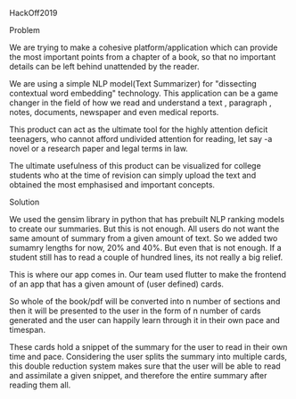 HackOff2019

Problem

We are trying to make a cohesive platform/application which can provide the most important points from a chapter of a book, so that no important details can be left behind unattended by the reader.

We are using a simple NLP model(Text Summarizer) for "dissecting contextual word embedding" technology. This application can be a game changer in the field of how we read and understand a text , paragraph , notes, documents, newspaper and even medical reports.

This product can act as the ultimate tool for the highly attention deficit teenagers, who cannot afford undivided attention for reading, let say -a novel or a research paper and legal terms in law.

The ultimate usefulness of this product can be visualized for college students who at the time of revision can simply upload the text and obtained the most emphasised and important concepts.

Solution

We used the gensim library in python that has prebuilt NLP ranking models to create our summaries. But this is not enough. All users do not want the same amount of summary from a given amount of text. So we added two sumamry lengths for now, 20% and 40%. But even that is not enough. If a student still has to read a couple of hundred lines, its not really a big relief.

This is where our app comes in. Our team used flutter to make the frontend of an app that has a given amount of (user defined) cards.

So whole of the book/pdf will be converted into n number of sections and then it will be presented to the user in the form of n number of cards generated and the user can happily learn through it in their own pace and timespan.

These cards hold a snippet of the summary for the user to read in their own time and pace. Considering the user splits the summary into multiple cards, this double reduction system makes sure that the user will be able to read and assimilate a given snippet, and therefore the entire summary after reading them all.
